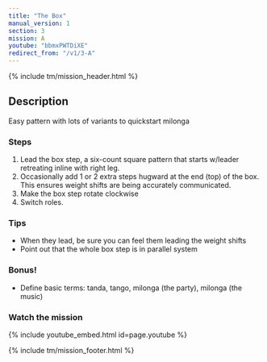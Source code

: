 ```yaml
---
title: "The Box"
manual_version: 1
section: 3
mission: A
youtube: "bbmxPWTDiXE"
redirect_from: "/v1/3-A"
---
```


{% include tm/mission_header.html %}

## Description

Easy pattern with lots of variants to quickstart milonga

### Steps

1. Lead the box step, a six-count square pattern that starts w/leader retreating inline with right leg.
2. Occasionally add 1 or 2 extra steps hugward at the end (top) of the box. This ensures weight shifts are being accurately communicated. 
4. Make the box step rotate clockwise
5. Switch roles.

### Tips

* When they lead, be sure you can feel them leading the weight shifts
* Point out that the whole box step is in parallel system

### Bonus!

* Define basic terms: tanda, tango, milonga (the party), milonga (the music)

### Watch the mission

{% include youtube_embed.html id=page.youtube %}

{% include tm/mission_footer.html %}
